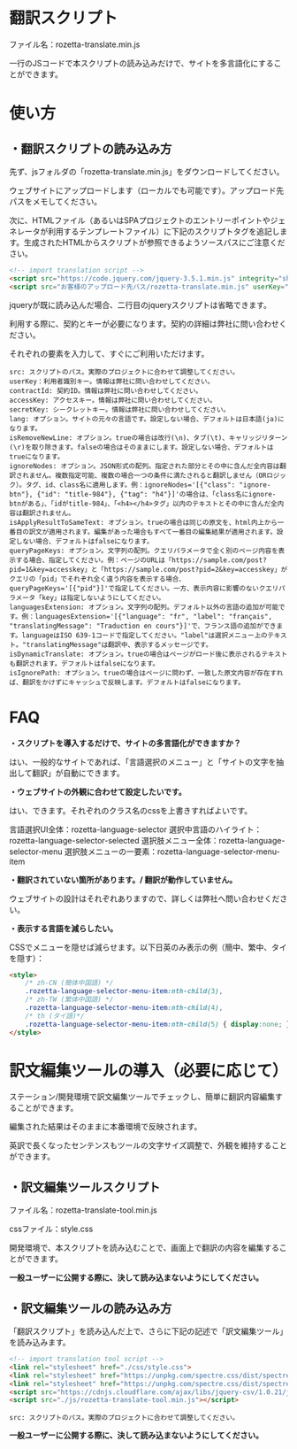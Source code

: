 # 翻訳スクリプト

ファイル名：rozetta-translate.min.js

一行のJSコードで本スクリプトの読み込みだけで、サイトを多言語化にすることができます。


# 使い方

## ・翻訳スクリプトの読み込み方

先ず、jsフォルダの「rozetta-translate.min.js」をダウンロードしてください。

ウェブサイトにアップロードします（ローカルでも可能です）。アップロード先パスをメモしてください。

次に、HTMLファイル（あるいはSPAプロジェクトのエントリーポイントやジェネレータが利用するテンプレートファイル）に下記のスクリプトタグを追記します。生成されたHTMLからスクリプトが参照できるようソースパスにご注意ください。

```html
<!-- import translation script -->
<script src="https://code.jquery.com/jquery-3.5.1.min.js" integrity="sha256-9/aliU8dGd2tb6OSsuzixeV4y/faTqgFtohetphbbj0=" crossorigin="anonymous" data-no-defer=""></script>
<script src="お客様のアップロード先パス/rozetta-translate.min.js" userKey="お客様のユーザーキー" lang="ja" contractId="お客様の契約ID" accessKey="お客様のアクセスキー" secretKey="お客様のシークレットキー"></script>
```

jqueryが既に読み込んだ場合、二行目のjqueryスクリプトは省略できます。

利用する際に、契約とキーが必要になります。契約の詳細は弊社に問い合わせください。

それぞれの要素を入力して、すぐにご利用いただけます。


    src: スクリプトのパス。実際のプロジェクトに合わせて調整してください。
    userKey：利用者識別キー。情報は弊社に問い合わせしてください。
    contractId: 契約ID。情報は弊社に問い合わせしてください。
    accessKey: アクセスキー。情報は弊社に問い合わせしてください。
    secretKey: シークレットキー。情報は弊社に問い合わせしてください。
    lang: オプション。サイトの元々の言語です。設定しない場合、デフォルトは日本語(ja)になります。
    isRemoveNewLine: オプション。trueの場合は改行(\n)、タブ(\t)、キャリッジリターン(\r)を取り除きます。falseの場合はそのままにします。設定しない場合、デフォルトはtrueになります。
    ignoreNodes: オプション。JSON形式の配列。指定された部分とその中に含んだ全内容は翻訳されません。複数指定可能、複数の場合一つの条件に満たされると翻訳しません（ORロジック）。タグ、id、class名に適用します。例：ignoreNodes='[{"class": "ignore-btn"}, {"id": "title-984"}, {"tag": "h4"}]'の場合は、「class名にignore-btnがある」、「idがtitle-984」、「<h4></h4>タグ」以内のテキストとその中に含んだ全内容は翻訳されません。
    isApplyResultToSameText: オプション。trueの場合は同じの原文を、html内上から一番目の訳文が適用されます。編集があった場合もすべて一番目の編集結果が適用されます。設定しない場合、デフォルトはfalseになります。
    queryPageKeys: オプション。文字列の配列。クエリパラメータで全く別のページ内容を表示する場合、指定してください。例：ページのURLは「https://sample.com/post?pid=1&key=accesskey」と「https://sample.com/post?pid=2&key=accesskey」がクエリの「pid」でそれぞれ全く違う内容を表示する場合、queryPageKeys='[{"pid"}]'で指定してください。一方、表示内容に影響のないクエリパラメータ「key」は指定しないようにしてください。
    languagesExtension: オプション。文字列の配列。デフォルト以外の言語の追加が可能です。例：languagesExtension='[{"language": "fr", "label": "français", "translatingMessage": "Traduction en cours"}]'で、フランス語の追加ができます。languageはISO 639-1コードで指定してください。"label"は選択メニュー上のテキスト。"translatingMessage"は翻訳中、表示するメッセージです。
    isDynamicTranslate: オプション。trueの場合はページがロード後に表示されるテキストも翻訳されます。デフォルトはfalseになります。
    isIgnorePath: オプション。trueの場合はページに問わず、一致した原文内容が存在すれば、翻訳をかけずにキャッシュで反映します。デフォルトはfalseになります。


# FAQ

**・スクリプトを導入するだけで、サイトの多言語化ができますか？**

はい、一般的なサイトであれば、「言語選択のメニュー」と「サイトの文字を抽出して翻訳」が自動にできます。


**・ウェブサイトの外観に合わせて設定したいです。**

はい、できます。それぞれのクラス名のcssを上書きすればよいです。

言語選択UI全体：rozetta-language-selector
選択中言語のハイライト：rozetta-language-selector-selected
選択肢メニュー全体：rozetta-language-selector-menu
選択肢メニューの一要素：rozetta-language-selector-menu-item


**・翻訳されていない箇所があります。/ 翻訳が動作していません。**

ウェブサイトの設計はそれぞれありますので、詳しくは弊社へ問い合わせください。


**・表示する言語を減らしたい。**

CSSでメニューを隠せば減らせます。以下日英のみ表示の例（簡中、繁中、タイを隠す）：
```html
<style>
    /* zh-CN (簡体中国語) */
    .rozetta-language-selector-menu-item:nth-child(3),
    /* zh-TW (繁体中国語) */
    .rozetta-language-selector-menu-item:nth-child(4),
    /* th (タイ語)*/
    .rozetta-language-selector-menu-item:nth-child(5) { display:none; }
</style>
```



# 訳文編集ツールの導入（必要に応じて）

ステーション/開発環境で訳文編集ツールでチェックし、簡単に翻訳内容編集することができます。

編集された結果はそのままに本番環境で反映されます。

英訳で長くなったセンテンスもツールの文字サイズ調整で、外観を維持することができます。

## ・訳文編集ツールスクリプト

ファイル名：rozetta-translate-tool.min.js

cssファイル：style.css

開発環境で、本スクリプトを読み込むことで、画面上で翻訳の内容を編集することができます。


**一般ユーザーに公開する際に、決して読み込まないようにしてください。**

## ・訳文編集ツールの読み込み方

「翻訳スクリプト」を読み込んだ上で、さらに下記の記述で「訳文編集ツール」を読み込みます。

```html
<!-- import translation tool script -->
<link rel="stylesheet" href="./css/style.css">
<link rel="stylesheet" href="https://unpkg.com/spectre.css/dist/spectre-exp.min.css">
<link rel="stylesheet" href="https://unpkg.com/spectre.css/dist/spectre-icons.min.css">
<script src="https://cdnjs.cloudflare.com/ajax/libs/jquery-csv/1.0.21/jquery.csv.min.js" integrity="sha512-Y8iWYJDo6HiTo5xtml1g4QqHtl/PO1w+dmUpQfQSOTqKNsMhExfyPN2ncNAe9JuJUSKzwK/b6oaNPop4MXzkwg==" crossorigin="anonymous" referrerpolicy="no-referrer"></script>
<script src="./js/rozetta-translate-tool.min.js"></script>
```

    src: スクリプトのパス。実際のプロジェクトに合わせて調整してください。

**一般ユーザーに公開する際に、決して読み込まないようにしてください。**

